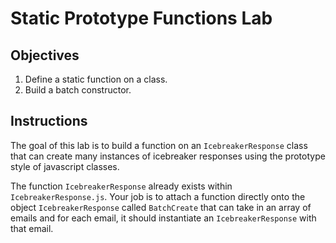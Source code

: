 # Static Prototype Functions Lab

## Objectives

1. Define a static function on a class.
2. Build a batch constructor.

## Instructions

The goal of this lab is to build a function on an `IcebreakerResponse` class that can create many instances of icebreaker responses using the prototype style of javascript classes.

The function `IcebreakerResponse` already exists within `IcebreakerResponse.js`. Your job is to attach a function directly onto the object `IcebreakerResponse` called `BatchCreate` that can take in an array of emails and for each email, it should instantiate an `IcebreakerResponse` with that email. 

